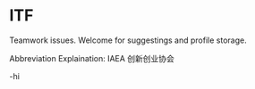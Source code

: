 # ITF
Teamwork issues.
Welcome for suggestings and profile storage.

Abbreviation Explaination:
IAEA 创新创业协会

-hi
